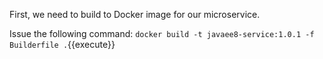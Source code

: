 First, we need to build to Docker image for our microservice.

Issue the following command: `docker build -t javaee8-service:1.0.1 -f Builderfile .`{{execute}}
